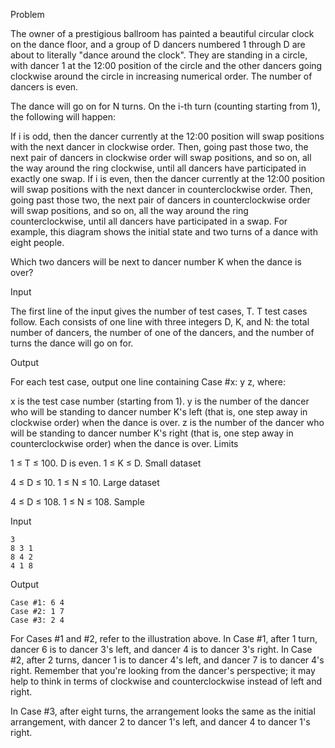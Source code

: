 Problem

The owner of a prestigious ballroom has painted a beautiful circular clock on the dance floor, and a group of D dancers numbered 1 through D are about to literally "dance around the clock". They are standing in a circle, with dancer 1 at the 12:00 position of the circle and the other dancers going clockwise around the circle in increasing numerical order. The number of dancers is even.

The dance will go on for N turns. On the i-th turn (counting starting from 1), the following will happen:

If i is odd, then the dancer currently at the 12:00 position will swap positions with the next dancer in clockwise order. Then, going past those two, the next pair of dancers in clockwise order will swap positions, and so on, all the way around the ring clockwise, until all dancers have participated in exactly one swap.
If i is even, then the dancer currently at the 12:00 position will swap positions with the next dancer in counterclockwise order. Then, going past those two, the next pair of dancers in counterclockwise order will swap positions, and so on, all the way around the ring counterclockwise, until all dancers have participated in a swap.
For example, this diagram shows the initial state and two turns of a dance with eight people.


Which two dancers will be next to dancer number K when the dance is over?

Input

The first line of the input gives the number of test cases, T. T test cases follow. Each consists of one line with three integers D, K, and N: the total number of dancers, the number of one of the dancers, and the number of turns the dance will go on for.

Output

For each test case, output one line containing Case #x: y z, where:

x is the test case number (starting from 1).
y is the number of the dancer who will be standing to dancer number K's left (that is, one step away in clockwise order) when the dance is over.
z is the number of the dancer who will be standing to dancer number K's right (that is, one step away in counterclockwise order) when the dance is over.
Limits

1 ≤ T ≤ 100.
D is even.
1 ≤ K ≤ D.
Small dataset

4 ≤ D ≤ 10.
1 ≤ N ≤ 10.
Large dataset

4 ≤ D ≤ 108.
1 ≤ N ≤ 108.
Sample

Input
   ```
   3
   8 3 1
   8 4 2
   4 1 8
   ```
   
Output
    
    Case #1: 6 4
    Case #2: 1 7
    Case #3: 2 4
  
For Cases #1 and #2, refer to the illustration above. In Case #1, after 1 turn, dancer 6 is to dancer 3's left, and dancer 4 is to dancer 3's right. In Case #2, after 2 turns, dancer 1 is to dancer 4's left, and dancer 7 is to dancer 4's right. Remember that you're looking from the dancer's perspective; it may help to think in terms of clockwise and counterclockwise instead of left and right.

In Case #3, after eight turns, the arrangement looks the same as the initial arrangement, with dancer 2 to dancer 1's left, and dancer 4 to dancer 1's right.
